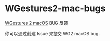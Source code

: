 # WGestures2-mac-bugs
[WGestures 2 macOS](https://www.yingdev.com/projects/wgestures2) BUG 反馈

你可以通过创建 Issue 来提交 WG2 macOS bug.

